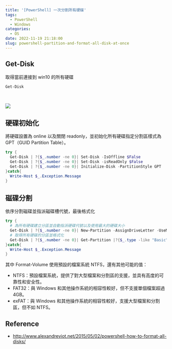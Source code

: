 ```yaml
---
title: '[PowerShell] 一次分割所有硬碟'
tags:
  - PowerShell
  - Windows
categories:
  - OS
date: 2022-11-19 21:18:00
slug: powershell-partition-and-format-all-disk-at-once
---
```


## Get-Disk

取得當前連接到 win10 的所有硬碟

```
Get-Disk
```

<!--more-->

</br>

![](https://imgur.com/Ksixr3v.png)

## 硬碟初始化

將硬碟設置為 online 以及關閉 readonly，並初始化所有硬碟指定分割區樣式為 GPT（GUID Partition Table）。

```powershell
try {
  Get-Disk | ?{$_.number -ne 0}| Set-Disk -IsOffline $False
  Get-Disk | ?{$_.number -ne 0}| Set-Disk -isReadOnly $False
  Get-Disk | ?{$_.number -ne 0}| Initialize-Disk -PartitionStyle GPT
}catch{
  Write-Host $_.Exception.Message
}
```

## 磁碟分割

依序分割磁碟並指派磁碟槽代號，最後格式化

```powershell
try {
  # 為所有硬碟建立分區並自動指派硬碟代號以及使用最大的硬碟大小
  Get-Disk | ?{$_.number -ne 0}| New-Partition -AssignDriveLetter -UseMaximumSize
  # 取得所有硬碟的分區並格式化
  Get-Disk | ?{$_.number -ne 0}| Get-Partition |?{$_.type -like "Basic"}| Format-Volume -Confirm:$false
}catch{
  Write-Host $_.Exception.Message
}
```

其中 Format-Volume 使用預設的檔案系統 NTFS，還有其他可能的值：
- NTFS：預設檔案系統，提供了對大型檔案和分割區的支援，並具有高度的可靠性和安全性。
- FAT32：與 Windows 和其他操作系統的相容性較好，但不支援單個檔案超過 4GB。
- exFAT：與 Windows 和其他操作系統的相容性較好，支援大型檔案和分割區，但不如 NTFS。

## Reference
- http://www.alexandreviot.net/2015/05/02/powershell-how-to-format-all-disks/